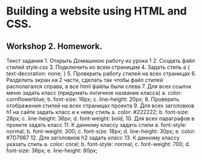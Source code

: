 # Building a website using HTML and CSS. 

## Workshop 2. Homework. 

Текст задания 
    1. Открыть Домашнюю работу из урока 1 
    2. Создать файл стилей style.css
    3. Подключить ко всем страницам
    4. Задать стиль
a {
   text-decoration: none;
}
    5. Проверить работу стилей на всех страницах
    6. Разделить экран на 2 части, сделать так чтобы файл стилей располагался справа, а все html файлы были слева
    7. Для всех ссылок меню задать класс (придумать логичное название класса)
        a.     color: cornflowerblue;
        b.     font-size: 16px;
        c.     line-height: 20px;
    8. Проверить отображения стилей на всех страницах проекта
    9. Для всех заголовков h1 на сайте задать класс и к нему стиль
        a.     color: #222222;
        b.     font-size: 28px;
        c.     line-height: 36px;
        d.     font-weight: bold;
    10. Для всех параграфов в проекте задать класс
    11. К данному классу задать стили
        a.     font-style: normal;
        b.     font-weight: 300;
        c.     font-size: 18px;
        d.     line-height: 30px;
        e.     color: #7D7987
    12. Для заголовков h2 задать класс
    13. К данному классу указать стиль 
        a.     color: coral;
        b.     font-style: normal;
        c.     font-weight: 700;
        d.     font-size: 36px;
        e.     line-height: 80px;
